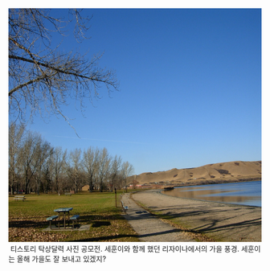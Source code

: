 <img src="DSCN1045.jpg" width="620" height="465" />
 티스토리 탁상달력 사진 공모전. 세훈이와 함께 했던 리자이나에서의 가을 풍경. 세훈이는 올해 가을도 잘 보내고 있겠지?

